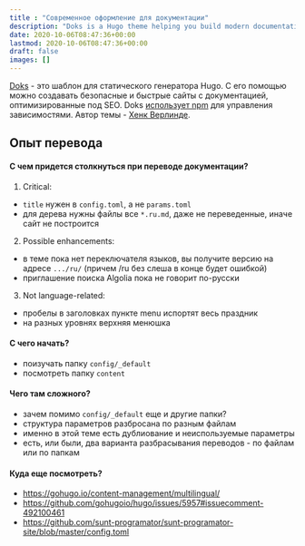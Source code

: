 ```yaml
---
title : "Современное оформление для документации"
description: "Doks is a Hugo theme helping you build modern documentation websites that are secure, fast, and SEO-ready — by default."
date: 2020-10-06T08:47:36+00:00
lastmod: 2020-10-06T08:47:36+00:00
draft: false
images: []
---
```


[Doks](https://github.com/h-enk/doks/) - это шаблон для статического генератора Hugo.
С его помощью можно создавать безопасные и быстрые сайты с документацией, оптимизированные 
под SEO. Doks [использует npm](https://henkverlinde.com/master-npm-with-hugo-managing-dependencies/) для управления зависимостями. 
Автор темы - [Хенк Верлинде](https://twitter.com/HenkVerlinde).

## Опыт перевода 

#### С чем придется столкнуться при переводе документации?

1. Critical:

- `title` нужен в `config.toml`, а не `params.toml`
- для дерева нужны файлы все `*.ru.md`, даже не переведенные, иначе сайт не построится

2. Possible enhancements:

- в теме пока нет переключателя языков, вы получите версию на адресе `.../ru/`
  (причем /ru без слеша в конце будет ошибкой)
- приглашение поиска Algolia пока не говорит по-русски

3. Not language-related:

- пробелы в заголовках пункте menu испортят весь праздник
- на разных уровнях верхняя менюшка

#### С чего начать?

- поизучать папку `config/_default`
- посмотреть папку `content`

####  Чего там сложного?

- зачем помимо `config/_default` еще и другие папки?
- структура параметров разбросана по разным файлам
- именно в этой теме есть дублиование и неиспользуемые параметры
- есть, или были, два варианта разбрасывания переводов - по файлам или по папкам

#### Куда еще посмотреть?

- https://gohugo.io/content-management/multilingual/
- https://github.com/gohugoio/hugo/issues/5957#issuecomment-492100461
- https://github.com/sunt-programator/sunt-programator-site/blob/master/config.toml
